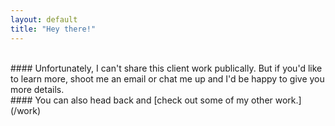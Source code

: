 ```yaml
---
layout: default
title: "Hey there!"
---
```


<br>
#### Unfortunately, I can't share this client work publically. But if you'd like to learn more, shoot me an email or chat me up and I'd be happy to give you more details.
<br>
#### You can also head back and [check out some of my other work.](/work)
